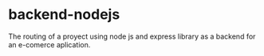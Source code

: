 # backend-nodejs
The routing of a proyect using node js and express library as a backend for an e-comerce aplication. 
